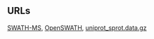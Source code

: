#

## URLs

[SWATH-MS](https://imsb.ethz.ch/research/aebersold/research/swath-ms.html),
[OpenSWATH](http://openswath.org/en/latest/),
<a href="ftp://ftp.uniprot.org/pub/databases/uniprot/current_release/knowledgebase/complete/uniprot_sprot.dat.gz">uniprot_sprot.data.gz</a>
